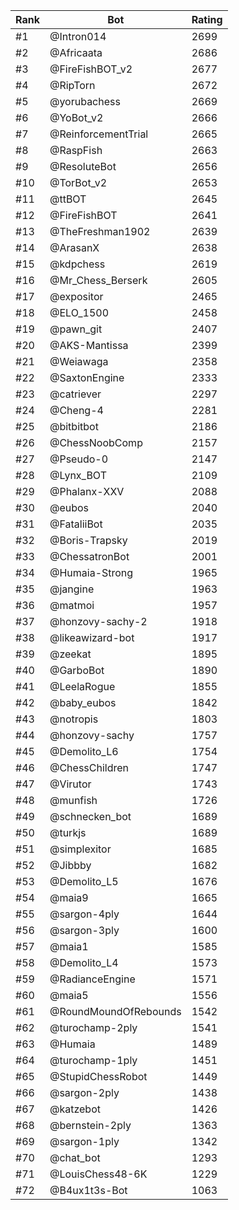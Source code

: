 Rank|Bot|Rating
---|---|---
#1|@Intron014|2699
#2|@Africaata|2686
#3|@FireFishBOT_v2|2677
#4|@RipTorn|2672
#5|@yorubachess|2669
#6|@YoBot_v2|2666
#7|@ReinforcementTrial|2665
#8|@RaspFish|2663
#9|@ResoluteBot|2656
#10|@TorBot_v2|2653
#11|@ttBOT|2645
#12|@FireFishBOT|2641
#13|@TheFreshman1902|2639
#14|@ArasanX|2638
#15|@kdpchess|2619
#16|@Mr_Chess_Berserk|2605
#17|@expositor|2465
#18|@ELO_1500|2458
#19|@pawn_git|2407
#20|@AKS-Mantissa|2399
#21|@Weiawaga|2358
#22|@SaxtonEngine|2333
#23|@catriever|2297
#24|@Cheng-4|2281
#25|@bitbitbot|2186
#26|@ChessNoobComp|2157
#27|@Pseudo-0|2147
#28|@Lynx_BOT|2109
#29|@Phalanx-XXV|2088
#30|@eubos|2040
#31|@FataliiBot|2035
#32|@Boris-Trapsky|2019
#33|@ChessatronBot|2001
#34|@Humaia-Strong|1965
#35|@jangine|1963
#36|@matmoi|1957
#37|@honzovy-sachy-2|1918
#38|@likeawizard-bot|1917
#39|@zeekat|1895
#40|@GarboBot|1890
#41|@LeelaRogue|1855
#42|@baby_eubos|1842
#43|@notropis|1803
#44|@honzovy-sachy|1757
#45|@Demolito_L6|1754
#46|@ChessChildren|1747
#47|@Virutor|1743
#48|@munfish|1726
#49|@schnecken_bot|1689
#50|@turkjs|1689
#51|@simplexitor|1685
#52|@Jibbby|1682
#53|@Demolito_L5|1676
#54|@maia9|1665
#55|@sargon-4ply|1644
#56|@sargon-3ply|1600
#57|@maia1|1585
#58|@Demolito_L4|1573
#59|@RadianceEngine|1571
#60|@maia5|1556
#61|@RoundMoundOfRebounds|1542
#62|@turochamp-2ply|1541
#63|@Humaia|1489
#64|@turochamp-1ply|1451
#65|@StupidChessRobot|1449
#66|@sargon-2ply|1438
#67|@katzebot|1426
#68|@bernstein-2ply|1363
#69|@sargon-1ply|1342
#70|@chat_bot|1293
#71|@LouisChess48-6K|1229
#72|@B4ux1t3s-Bot|1063
